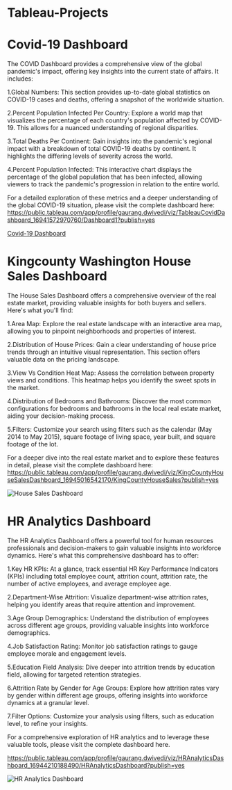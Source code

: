# Tableau-Projects

# Covid-19 Dashboard
The COVID Dashboard provides a comprehensive view of the global pandemic's impact, offering key insights into the current state of affairs. It includes:

1.Global Numbers: This section provides up-to-date global statistics on COVID-19 cases and deaths, offering a snapshot of the worldwide situation.

2.Percent Population Infected Per Country: Explore a world map that visualizes the percentage of each country's population affected by COVID-19. This allows for a nuanced understanding of regional disparities.

3.Total Deaths Per Continent: Gain insights into the pandemic's regional impact with a breakdown of total COVID-19 deaths by continent. It highlights the differing levels of severity across the world.

4.Percent Population Infected: This interactive chart displays the percentage of the global population that has been infected, allowing viewers to track the pandemic's progression in relation to the entire world.

For a detailed exploration of these metrics and a deeper understanding of the global COVID-19 situation, please visit the complete dashboard here: https://public.tableau.com/app/profile/gaurang.dwivedi/viz/TableauCovidDashboard_16941572970760/Dashboard1?publish=yes

[Covid-19 Dashboard](https://github.com/Gaur025/Excel-Projects-Dashboards/assets/53060111/d4fabdec-430e-4b6b-9157-9500f65e0358)

# Kingcounty Washington House Sales Dashboard

The House Sales Dashboard offers a comprehensive overview of the real estate market, providing valuable insights for both buyers and sellers. Here's what you'll find:

1.Area Map: Explore the real estate landscape with an interactive area map, allowing you to pinpoint neighborhoods and properties of interest.

2.Distribution of House Prices: Gain a clear understanding of house price trends through an intuitive visual representation. This section offers valuable data on the pricing landscape.

3.View Vs Condition Heat Map: Assess the correlation between property views and conditions. This heatmap helps you identify the sweet spots in the market.

4.Distribution of Bedrooms and Bathrooms: Discover the most common configurations for bedrooms and bathrooms in the local real estate market, aiding your decision-making process.

5.Filters: Customize your search using filters such as the calendar (May 2014 to May 2015), square footage of living space, year built, and square footage of the lot.

For a deeper dive into the real estate market and to explore these features in detail, please visit the complete dashboard here: https://public.tableau.com/app/profile/gaurang.dwivedi/viz/KingCountyHouseSalesDashboard_16945016542170/KingCountyHouseSales?publish=yes

![House Sales Dashboard](https://github.com/Gaur025/Excel-Projects-Dashboards/assets/53060111/803c6ad8-77aa-43fb-9bfa-e1433b46411a)

# HR Analytics Dashboard

The HR Analytics Dashboard offers a powerful tool for human resources professionals and decision-makers to gain valuable insights into workforce dynamics. Here's what this comprehensive dashboard has to offer:

1.Key HR KPIs: At a glance, track essential HR Key Performance Indicators (KPIs) including total employee count, attrition count, attrition rate, the number of active employees, and average employee age.

2.Department-Wise Attrition: Visualize department-wise attrition rates, helping you identify areas that require attention and improvement.

3.Age Group Demographics: Understand the distribution of employees across different age groups, providing valuable insights into workforce demographics.

4.Job Satisfaction Rating: Monitor job satisfaction ratings to gauge employee morale and engagement levels.

5.Education Field Analysis: Dive deeper into attrition trends by education field, allowing for targeted retention strategies.

6.Attrition Rate by Gender for Age Groups: Explore how attrition rates vary by gender within different age groups, offering insights into workforce dynamics at a granular level.

7.Filter Options: Customize your analysis using filters, such as education level, to refine your insights.

For a comprehensive exploration of HR analytics and to leverage these valuable tools, please visit the complete dashboard here.

https://public.tableau.com/app/profile/gaurang.dwivedi/viz/HRAnalyticsDashboard_16944210188490/HRAnalyticsDashboard?publish=yes

![HR Analytics Dashboard](https://github.com/Gaur025/Excel-Projects-Dashboards/assets/53060111/2d5abb94-b72c-491e-8895-def6e49083e5)





